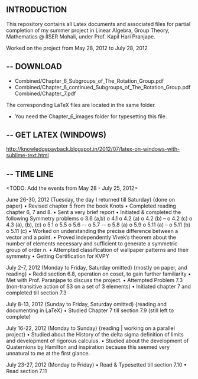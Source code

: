 INTRODUCTION
--
This repository contains all Latex documents and associated files for partial completion of my summer project in Linear Algebra, Group Theory, Mathematics @ IISER Mohali, under Prof. Kapil Hari Pranjape.

Worked on the project from May 28, 2012 to July 28, 2012

--
DOWNLOAD
--
* Combined/Chapter_6_Subgroups_of_The_Rotation_Group.pdf
* Combined/Chapter_6_continued_Subgroups_of_The_Rotation_Group.pdf
  Combined/Chapter_7.pdf

The corresponding LaTeX files are located in the same folder. 
* You need the Chapter_6_images folder for typesetting this file.

--
GET LATEX (WINDOWS)
--
http://knowledgepayback.blogspot.in/2012/07/latex-on-windows-with-sublime-text.html

--
TIME LINE
--
<TODO: Add the events from May 28 - July 25, 2012>

June 26-30, 2012 (Tuesday, the day I returned till Saturday)
{done on paper}
•	Revised chapter 5 from the book Knots
•	Completed reading chapter 6, 7 and 8.
•	Sent a very brief report
•	Initiated & completed the following Symmetry problems
o	3.6 (a,b)
o	4.1
o	4.2 (a)
o	4.2 (b) –
o	4.2 (c)
o	4.3 (a), (b), (c)
o	5.1
o	5.5
o	5.6 --
o	5.7 --
o	5.8 (a)
o	5.9
o	5.11 (a) –
o	5.11 (b)
o	5.11 (c)
•	Worked on understanding the precise difference between a vector and a point.
•	Proved independently Vivek’s theorem about the number of elements necessary and sufficient to generate a symmetric group of order n.
•	Attempted classification of wallpaper patterns and their symmetry
•	Getting Certification for KVPY

July 2-7, 2012 (Monday to Friday, Saturday omitted)
{mostly on paper, and reading}
•	Redid section 6.8, operation on coset, to gain further familiarity
•	Met with Prof. Paranjape to discuss the project.
•	Attempted Problem 7.3 (non-transitive action of S3 on a set of 3 elements)
•	Initiated chapter 7 and completed till section 7.3


July 8-13, 2012 (Sunday to Friday, Saturday omitted)
{reading and documenting in LaTeX}
•	Studied Chapter 7 till section 7.9 (still left to complete) 

July 16-22, 2012 (Monday to Sunday)
{reading | working on a parallel project}
•	Studied about the History of the delta sigma definition of limits and development of rigorous calculus.
•	Studied about the development of Quaternions by Hamilton and inspiration because this seemed very unnatural to me at the first glance.

July 23-27, 2012 (Monday to Friday)
•	Read & Typesetted till section 7.10
•	Read section 7.11
